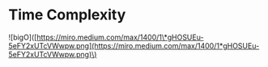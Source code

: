 # Time Complexity

!\[bigO\]\([https://miro.medium.com/max/1400/1\*gHOSUEu-5eFY2xUTcVWwpw.png](https://miro.medium.com/max/1400/1*gHOSUEu-5eFY2xUTcVWwpw.png)\)

